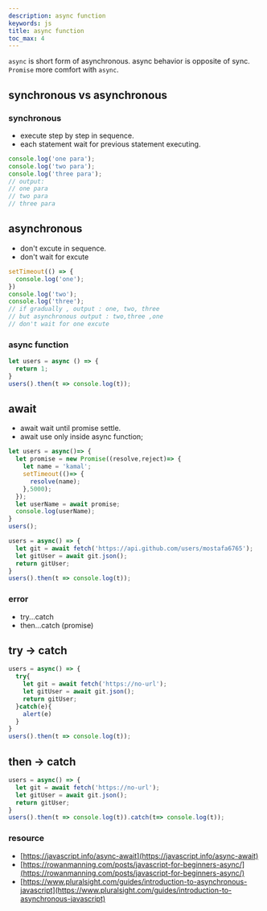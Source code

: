 ```yaml
---
description: async function
keywords: js
title: async function
toc_max: 4
---
```


`async` is short form of asynchronous. async behavior is opposite of sync. `Promise` more comfort with `async`.

## synchronous  vs asynchronous

### synchronous

* execute  step by step in sequence.
* each statement wait for previous statement executing.

```js
console.log('one para');
console.log('two para');
console.log('three para');
// output:
// one para
// two para
// three para
```

## asynchronous

* don't excute in sequence.
* don't wait for excute

```js
setTimeout(() => {
  console.log('one');
})
console.log('two');
console.log('three');
// if gradually , output : one, two, three
// but asynchronous output : two,three ,one
// don't wait for one excute
```

### async function

```js
let users = async () => {
  return 1;
}
users().then(t => console.log(t));
```

## await

* await wait until promise settle.
* await use only inside async function;

```js
let users = async()=> {
  let promise = new Promise((resolve,reject)=> {
    let name = 'kamal';
    setTimeout(()=> {
      resolve(name);
    },5000);
  });
  let userName = await promise;
  console.log(userName);
}
users();
```

```js
users = async() => {
  let git = await fetch('https://api.github.com/users/mostafa6765');
  let gitUser = await git.json();
  return gitUser;
}
users().then(t => console.log(t));
```

### error

* try...catch
* then...catch (promise)

## try -> catch

```js
users = async() => {
  try{
    let git = await fetch('https://no-url');
    let gitUser = await git.json();
    return gitUser;
  }catch(e){
    alert(e)
  }
}
users().then(t => console.log(t));
```

## then -> catch

```js
users = async() => {
  let git = await fetch('https://no-url');
  let gitUser = await git.json();
  return gitUser;
}
users().then(t => console.log(t)).catch(t=> console.log(t));
```

### resource

* [https://javascript.info/async-await](https://javascript.info/async-await)
* [https://rowanmanning.com/posts/javascript-for-beginners-async/](https://rowanmanning.com/posts/javascript-for-beginners-async/)
* [https://www.pluralsight.com/guides/introduction-to-asynchronous-javascript](https://www.pluralsight.com/guides/introduction-to-asynchronous-javascript)
